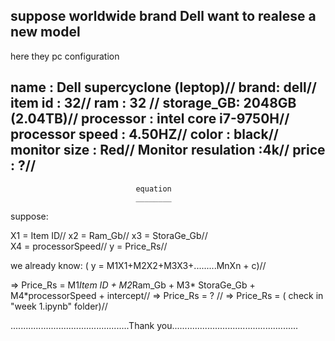 suppose worldwide brand Dell want to realese a new model 
--------------------------------------------------------------------------
here they pc configuration

name : Dell supercyclone (leptop)//
 brand: dell//
item id : 32//
ram : 32 //
storage_GB: 2048GB (2.04TB)//
processor : intel core i7-9750H//
processor speed : 4.50HZ//
color : black//
monitor size : Red//
Monitor resulation :4k//
price : ?//
--------------------------------------------------------------------------
                                equation
                                ________
   
   suppose:
   
  
   X1 = Item ID//
   x2 = Ram_Gb//
   x3 = StoraGe_Gb//	
   X4  = processorSpeed//
   y = Price_Rs//
   
   we already know:
   ( y = M1X1+M2X2+M3X3+.........MnXn + c)//

   => Price_Rs = M1*Item ID + M2*Ram_Gb + M3* StoraGe_Gb + M4*processorSpeed + intercept//
   => Price_Rs = ? //
   =>  Price_Rs = ( check in "week 1.ipynb" folder)//
   
   ...............................................Thank you..................................................
